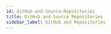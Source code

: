 ```yaml
---
id: GitHub-and-Source-Repositories
title: GitHub and Source Repositories
sidebar_label: GitHub and Repositories
---
```



#
